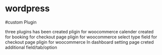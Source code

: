 # wordpress
#custom Plugin

three plugins has been created 
pligin for woocommerce calender created for booking  for checkout page
pligin for woocommerce select type  field for checkout page
pligin for woocommerce In dashboard setting page creted additional field/tab/option  
